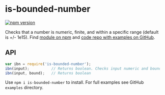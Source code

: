 # is-bounded-number

[![npm version](https://badge.fury.io/js/is-bounded-number.png)](https://badge.fury.io/js/is-bounded-number)

Checks that a number is numeric, finite, and within a specific range (default is +/- 1e15). Find [module on npm](https://www.npmjs.com/package/is-bounded-number) and [code repo with examples on GitHub](https://github.com/davidryan59/is-bounded-number).

## API
``` js
var ibn = require('is-bounded-number');
ibn(input);          // Returns boolean. Checks input numeric and bounded by +/- 1e15
ibn(input, bound);   // Returns boolean
```

Use `npm i is-bounded-number` to install. For full examples see GitHub `examples` directory.
